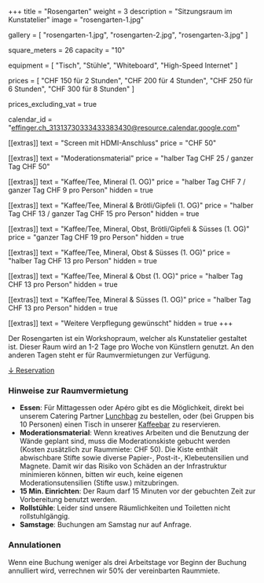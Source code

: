 +++
title = "Rosengarten"
weight = 3
description = "Sitzungsraum im Kunstatelier"
image = "rosengarten-1.jpg"

gallery = [
  "rosengarten-1.jpg",
  "rosengarten-2.jpg",
  "rosengarten-3.jpg"
]

square_meters = 26
capacity = "10"

equipment = [
  "Tisch",
  "Stühle",
  "Whiteboard",
  "High-Speed Internet"
]

prices = [
  "CHF 150 für 2 Stunden",
  "CHF 200 für 4 Stunden",
  "CHF 250 für 6 Stunden",
  "CHF 300 für 8 Stunden"
]

prices_excluding_vat = true

calendar_id = "effinger.ch_31313730333433383430@resource.calendar.google.com"

[[extras]]
text = "Screen mit HDMI-Anschluss"
price = "CHF 50"

[[extras]]
text = "Moderationsmaterial"
price = "halber Tag CHF 25 / ganzer Tag CHF 50"

[[extras]]
text = "Kaffee/Tee, Mineral (1. OG)"
price = "halber Tag CHF 7 / ganzer Tag CHF 9 pro Person"
hidden = true

[[extras]]
text = "Kaffee/Tee, Mineral & Brötli/Gipfeli (1. OG)"
price = "halber Tag CHF 13 / ganzer Tag CHF 15 pro Person"
hidden = true

[[extras]]
text = "Kaffee/Tee, Mineral, Obst,  Brötli/Gipfeli & Süsses (1. OG)"
price = "ganzer Tag CHF 19 pro Person"
hidden = true

[[extras]]
text = "Kaffee/Tee, Mineral, Obst & Süsses (1. OG)"
price = "halber Tag CHF 13 pro Person"
hidden = true

[[extras]]
text = "Kaffee/Tee, Mineral & Obst (1. OG)"
price = "halber Tag CHF 13 pro Person"
hidden = true

[[extras]]
text = "Kaffee/Tee, Mineral & Süsses (1. OG)"
price = "halber Tag CHF 13 pro Person"
hidden = true

[[extras]]
text = "Weitere Verpflegung gewünscht"
hidden = true
+++

Der Rosengarten ist ein Workshopraum, welcher als Kunstatelier gestaltet ist. Dieser Raum wird an 1-2 Tage pro Woche von Künstlern genutzt. An den anderen Tagen steht er für Raumvermietungen zur Verfügung.

<div class="local-scroll">
 <a href="#reservation" class="btn btn-mod btn-border btn-round btn-medium">&darr; Reservation</a>
</div>


### Hinweise zur Raumvermietung

* **Essen**: Für Mittagessen oder Apéro gibt es die Möglichkeit, direkt bei unserem Catering Partner [Lunchbag](https://www.lunchbag.ch/) zu bestellen, oder (bei Gruppen bis 10 Personen) einen Tisch in unserer [Kaffeebar](/kaffeebar/) zu reservieren.
* **Moderationsmaterial**: Wenn kreatives Arbeiten und die Benutzung der Wände geplant sind, muss die Moderationskiste gebucht werden (Kosten zusätzlich zur Raummiete: CHF 50). Die Kiste enthält abwischbare Stifte sowie diverse Papier-, Post-it-, Klebeutensilien und Magnete. Damit wir das Risiko von Schäden an der Infrastruktur minimieren können, bitten wir euch, keine eigenen Moderationsutensilien (Stifte usw.) mitzubringen.
* **15 Min. Einrichten**: Der Raum darf 15 Minuten vor der gebuchten Zeit zur Vorbereitung benutzt werden.
* **Rollstühle**: Leider sind unsere Räumlichkeiten und Toiletten nicht rollstuhlgängig.
* **Samstage**: Buchungen am Samstag nur auf Anfrage.


### Annulationen

Wenn eine Buchung weniger als drei Arbeitstage vor Beginn der Buchung annulliert wird, verrechnen wir 50% der vereinbarten Raummiete.